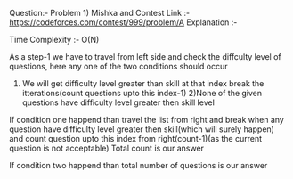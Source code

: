 Question:- Problem 1)   Mishka and Contest
Link :- https://codeforces.com/contest/999/problem/A
Explanation :-

Time Complexity :- O(N)

As a step-1 we have to travel from left side  and check the
diffculty level of questions, here any one of the two conditions 
should occur

1) We will get difficulty level greater than  skill at that index
break the itterations(count questions upto this index-1)
2)None of the given questions have difficulty level greater then skill level

If condition one happend than travel the list from right 
and break when any question have difficulty level greater then skill(which will surely happen) and count question upto this index from right(count-1)(as the current question 
is not acceptable)
Total count is our answer

If condition two happend than total number of questions is our answer





 